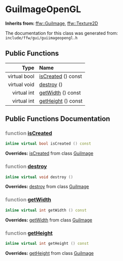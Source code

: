GuiImageOpenGL
===================================


**Inherits from:** [ffw::GuiImage](ffw_GuiImage.html), [ffw::Texture2D](ffw_Texture2D.html)

The documentation for this class was generated from: `include/ffw/gui/guiimageopengl.h`



## Public Functions

| Type | Name |
| -------: | :------- |
|  virtual bool | [isCreated](#5a258b32) () const  |
|  virtual void | [destroy](#adc2eb1f) ()  |
|  virtual int | [getWidth](#f8248ac8) () const  |
|  virtual int | [getHeight](#e617b32a) () const  |


## Public Functions Documentation

### <span style="opacity:0.5;">function</span> <a id="5a258b32" href="#5a258b32">isCreated</a>

```cpp
inline virtual bool isCreated () const 
```



**Overrides:** [isCreated](/doc/ffw_GuiImage.md#833c84e1) from class [GuiImage](/doc/ffw_GuiImage.md)

### <span style="opacity:0.5;">function</span> <a id="adc2eb1f" href="#adc2eb1f">destroy</a>

```cpp
inline virtual void destroy () 
```



**Overrides:** [destroy](/doc/ffw_GuiImage.md#58fb2680) from class [GuiImage](/doc/ffw_GuiImage.md)

### <span style="opacity:0.5;">function</span> <a id="f8248ac8" href="#f8248ac8">getWidth</a>

```cpp
inline virtual int getWidth () const 
```



**Overrides:** [getWidth](/doc/ffw_GuiImage.md#fa13a690) from class [GuiImage](/doc/ffw_GuiImage.md)

### <span style="opacity:0.5;">function</span> <a id="e617b32a" href="#e617b32a">getHeight</a>

```cpp
inline virtual int getHeight () const 
```



**Overrides:** [getHeight](/doc/ffw_GuiImage.md#d66eb7be) from class [GuiImage](/doc/ffw_GuiImage.md)




